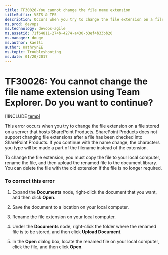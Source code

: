 ```yaml
---
title: TF30026-You cannot change the file name extension titleSuffix: VSTS & TFS
description: Occurs when you try to change the file extension on a file stored on a server that hosts SharePoint Products.
ms.prod: devops
ms.technology: devops-agile
ms.assetid: 71f64811-274b-4274-a430-b3ef4b33bb20
ms.manager: douge
ms.author: kaelliauthor: KathrynEE
ms.topic: Troubleshooting
ms.date: 01/20/2017
---
```

# TF30026: You cannot change the file name extension using Team Explorer. Do you want to continue?

[!INCLUDE [temp](../../../_shared/dev15-version-header.md)]

This error occurs when you try to change the file extension on a file stored on a server that hosts SharePoint Products. SharePoint Products does not support changing file extensions after a file has been checked into SharePoint Products. If you continue with the name change, the characters you type will be made a part of the filename instead of the extension.  
  
 To change the file extension, you must copy the file to your local computer, rename the file, and then upload the renamed file to the document library. You can delete the file with the old extension if the file is no longer required.  
  
### To correct this error  
  
1.  Expand the **Documents** node, right-click the document that you want, and then click **Open**.  
  
2.  Save the document to a location on your local computer.  
  
3.  Rename the file extension on your local computer.  
  
4.  Under the **Documents** node, right-click the folder where the renamed file is to be stored, and then click **Upload Document**.  
  
5.  In the **Open** dialog box, locate the renamed file on your local computer, click the file, and then click **Open**.